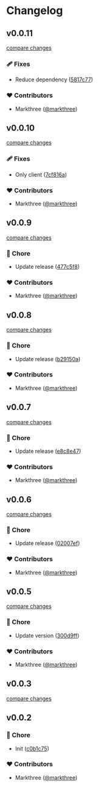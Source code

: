 # Changelog


## v0.0.11

[compare changes](https://github.com/markthree/nuxt-fix-ofetch/compare/v0.0.10...v0.0.11)

### 🩹 Fixes

- Reduce dependency ([5817c77](https://github.com/markthree/nuxt-fix-ofetch/commit/5817c77))

### ❤️ Contributors

- Markthree ([@markthree](http://github.com/markthree))

## v0.0.10

[compare changes](https://github.com/markthree/nuxt-fix-ofetch/compare/v0.0.9...v0.0.10)

### 🩹 Fixes

- Only client ([7cf816a](https://github.com/markthree/nuxt-fix-ofetch/commit/7cf816a))

### ❤️ Contributors

- Markthree ([@markthree](http://github.com/markthree))

## v0.0.9

[compare changes](https://github.com/markthree/nuxt-fix-ofetch/compare/v0.0.8...v0.0.9)

### 🏡 Chore

- Update release ([477c5f8](https://github.com/markthree/nuxt-fix-ofetch/commit/477c5f8))

### ❤️ Contributors

- Markthree ([@markthree](http://github.com/markthree))

## v0.0.8

[compare changes](https://github.com/markthree/nuxt-fix-ofetch/compare/v0.0.7...v0.0.8)

### 🏡 Chore

- Update release ([b29150a](https://github.com/markthree/nuxt-fix-ofetch/commit/b29150a))

### ❤️ Contributors

- Markthree ([@markthree](http://github.com/markthree))

## v0.0.7

[compare changes](https://github.com/markthree/nuxt-fix-ofetch/compare/v0.0.6...v0.0.7)

### 🏡 Chore

- Update release ([e8c8e47](https://github.com/markthree/nuxt-fix-ofetch/commit/e8c8e47))

### ❤️ Contributors

- Markthree ([@markthree](http://github.com/markthree))

## v0.0.6

[compare changes](https://github.com/markthree/nuxt-fix-ofetch/compare/v0.0.5...v0.0.6)

### 🏡 Chore

- Update release ([02007ef](https://github.com/markthree/nuxt-fix-ofetch/commit/02007ef))

### ❤️ Contributors

- Markthree ([@markthree](http://github.com/markthree))

## v0.0.5

[compare changes](https://github.com/markthree/nuxt-fix-ofetch/compare/v0.0.3...v0.0.5)

### 🏡 Chore

- Update version ([300d9ff](https://github.com/markthree/nuxt-fix-ofetch/commit/300d9ff))

### ❤️ Contributors

- Markthree ([@markthree](http://github.com/markthree))

## v0.0.3

[compare changes](https://github.com/markthree/nuxt-fix-ofetch/compare/v0.0.2...v0.0.3)

## v0.0.2


### 🏡 Chore

- Init ([c0b1c75](https://github.com/markthree/nuxt-fix-ofetch/commit/c0b1c75))

### ❤️ Contributors

- Markthree ([@markthree](http://github.com/markthree))

